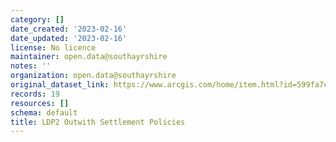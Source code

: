 ```yaml
---
category: []
date_created: '2023-02-16'
date_updated: '2023-02-16'
license: No licence
maintainer: open.data@southayrshire
notes: ''
organization: open.data@southayrshire
original_dataset_link: https://www.arcgis.com/home/item.html?id=599fa7cf46a2470090273d4cba81de71
records: 19
resources: []
schema: default
title: LDP2 Outwith Settlement Policies
---
```

